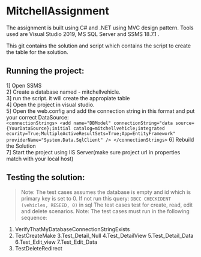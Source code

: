 # MitchellAssignment

The assignment is built using C# and .NET using MVC design pattern.
Tools used are Visual Studio 2019, MS SQL Server and SSMS 18.7.1 .

This git contains the solution and script which contains the script to create the table for the solution.

## Running the project:<br />
1] Open SSMS <br />
2] Create a database named - mitchellvehicle.<br />
3] run the script. it will create the appropiate table<br />
4] Open the project in visual studio.<br />
5] Open the web.config and add the connection string in this format and put your correct DataSource:<br />
			`<connectionStrings> <add name="DBModel" connectionString="data source={YourDataSource};initial catalog=mitchellvehicle;integrated ecurity=True;MultipleActiveResultSets=True;App=EntityFramework" providerName="System.Data.SqlClient" />
				</connectionStrings>`
 6] Rebuild the Solution<br />
 7] Start the project using IIS Server(make sure project url in properties match with your local host)<br />

 
 
## Testing the solution: <br />
> Note: 	The test cases assumes the database is empty and id which is primary key is set to 0.  If not run this query: `DBCC CHECKIDENT (vehicles, RESEED, 0)` in sql 
The test cases test for create, read, edit and delete scenarios.
> Note: The test cases must run in the following sequence: 
1. VerifyThatMyDatabaseConnectionStringExists
2. TestCreateMake
3.Test_Detail_Null
4.Test_DetailView
5.Test_Detail_Data
6.Test_Edit_view
7.Test_Edit_Data
8. TestDeleteRedirect

